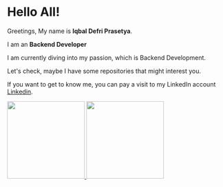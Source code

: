 # Hello All! 

Greetings, My name is **Iqbal Defri Prasetya**.

I am an **Backend Developer**

I am currently diving into my passion, which is Backend Development.

Let's check, maybe I have some repositories that might interest you.

If you want to get to know me, you can pay a visit to my LinkedIn account [Linkedin](https://www.linkedin.com/in/iqbal-defri-prasetya-24a746128/).  
<p align="left">
<a href="https://github.com/m1tsuha4">
  <img height="180em" src="https://github-readme-stats-eight-theta.vercel.app/api?username=m1tsuha4&show_icons=true&theme=algolia&include_all_commits=true&count_private=true"/>
  <img height="180em" src="https://github-readme-stats-eight-theta.vercel.app/api/top-langs/?username=m1tsuha4&layout=compact&langs_count=8&theme=algolia"/>
</a>
</p>
